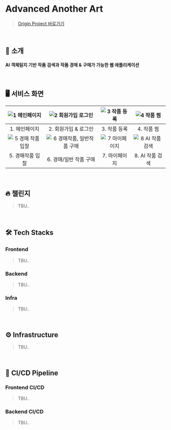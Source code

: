 # Advanced Another Art

> [Origin Project 바로가기](https://github.com/yumyeonghan/Another_Art)

<br>

## 🌙 소개
#### AI 객체탐지 기반 작품 검색과 작품 경매 & 구매가 가능한 웹 애플리케이션

<br>

## 🖥 서비스 화면

|![1  메인페이지](https://github.com/sjiwon/Advanced-Another-Art/assets/51479381/30cffd21-660e-489b-9ed1-8f337c84bd08)|![2  회원가입   로그인](https://github.com/sjiwon/Advanced-Another-Art/assets/51479381/4c423d76-23dc-4ea9-94d0-b8e14e30557b)|![3  작품 등록](https://github.com/sjiwon/Advanced-Another-Art/assets/51479381/3f81414c-7279-43b8-8e54-cb3e9f754bb2)|![4  작품 찜](https://github.com/sjiwon/Advanced-Another-Art/assets/51479381/851396db-7794-4225-b380-fb1f2805f254)|
|:---:|:---:|:---:|:---:|
|1. 메인페이지|2. 회원가입 & 로그인|3. 작품 등록|4. 작품 찜|
|![5  경매 작품 입찰](https://github.com/sjiwon/Advanced-Another-Art/assets/51479381/5e793ca9-0649-4c7c-9f3d-72b1a0467cb4)|![6  경매작품, 일반작품 구매](https://github.com/sjiwon/Advanced-Another-Art/assets/51479381/1d720286-f5a4-4a58-8231-a73afe97f6b0)|![7  마이페이지](https://github.com/sjiwon/Advanced-Another-Art/assets/51479381/ddf6371c-c334-405b-915d-0f92eded536e)|![8  AI 작품 검색](https://github.com/sjiwon/Advanced-Another-Art/assets/51479381/73b88b75-863a-45eb-b0ad-940c8b37477d)|
|5. 경매작품 입찰|6. 경매/일반 작품 구매|7. 마이페이지|8. AI 작품 검색|

<br>

## 🔥 챌린지

> TBU..

<br>

## 🛠 Tech Stacks

### Frontend

> TBU..

### Backend

> TBU..

### Infra

> TBU..

<br>

## ⚙️ Infrastructure

> TBU..

<br>

## 🔀 CI/CD Pipeline
### Frontend CI/CD

> TBU..

### Backend CI/CD

> TBU..



